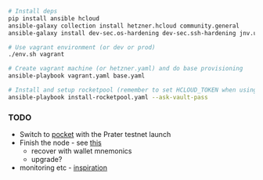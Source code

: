 ```bash
# Install deps
pip install ansible hcloud
ansible-galaxy collection install hetzner.hcloud community.general
ansible-galaxy install dev-sec.os-hardening dev-sec.ssh-hardening jnv.unattended-upgrades geerlingguy.ntp geerlingguy.docker

# Use vagrant environment (or dev or prod)
./env.sh vagrant

# Create vagrant machine (or hetzner.yaml) and do base provisioning
ansible-playbook vagrant.yaml base.yaml

# Install and setup rocketpool (remember to set HCLOUD_TOKEN when using hetzner)
ansible-playbook install-rocketpool.yaml --ask-vault-pass
```

### TODO
- Switch to [pocket](https://github.com/rocket-pool/smartnode-install/blob/458d6e46e19ed4a4165f36f77af76d83647ea755/amd64/rp-smartnode-install/network/pyrmont/config.yml#L71) with the Prater testnet launch
- Finish the node - see [this](https://rocket-pool.readthedocs.io/en/latest/smart-node/introduction.html#introduction)
  - recover with wallet mnemonics
  - upgrade?
- monitoring etc - [inspiration](https://github.com/rel0aded/ansible-role-rocket-pool)